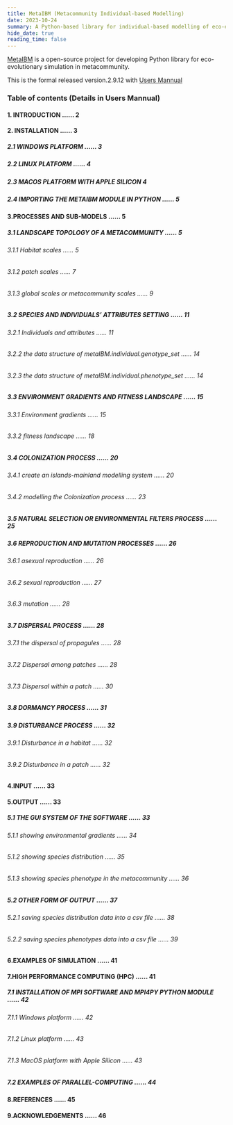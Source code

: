 ```yaml
---
title: MetaIBM (Metacommunity Individual-based Modelling)
date: 2023-10-24
summary: A Python-based library for individual-based modelling of eco-evolutionary dynamics in spatial-explicit metacommunities 
hide_date: true
reading_time: false
---
```


[MetaIBM](https://github.com/JianhaoLin1228/MetaIBM) is a open-source project for developing Python library for eco-evolutionary simulation in metacommunity. 

This is the formal released version.2.9.12 with [Users Mannual](https://drive.google.com/file/d/15wPct-Qa8YUENykN1O9zU_ORsazQDA7i/view)

### Table of contents (Details in Users Mannual)
#### 1.	INTRODUCTION	...... 2
#### 2.	INSTALLATION	...... 3
##### 2.1	WINDOWS PLATFORM	...... 3
##### 2.2	LINUX PLATFORM	...... 4
##### 2.3	MACOS PLATFORM WITH APPLE SILICON	4
##### 2.4	IMPORTING THE METAIBM MODULE IN PYTHON	...... 5
#### 3.PROCESSES AND SUB-MODELS	...... 5
##### 3.1 LANDSCAPE TOPOLOGY OF A METACOMMUNITY	...... 5
###### 3.1.1 Habitat scales	...... 5
###### 3.1.2 patch scales	...... 7
###### 3.1.3 global scales or metacommunity scales	...... 9
##### 3.2 SPECIES AND INDIVIDUALS’ ATTRIBUTES SETTING	...... 11
###### 3.2.1 Individuals and attributes	...... 11
###### 3.2.2 the data structure of metaIBM.individual.genotype_set	...... 14
###### 3.2.3 the data structure of metaIBM.individual.phenotype_set	...... 14
##### 3.3 ENVIRONMENT GRADIENTS AND FITNESS LANDSCAPE	...... 15
###### 3.3.1 Environment gradients	...... 15
###### 3.3.2 fitness landscape	...... 18
##### 3.4 COLONIZATION PROCESS	...... 20
###### 3.4.1 create an islands-mainland modelling system	...... 20
###### 3.4.2 modelling the Colonization process	...... 23
##### 3.5 NATURAL SELECTION OR ENVIRONMENTAL FILTERS PROCESS	...... 25
##### 3.6 REPRODUCTION AND MUTATION PROCESSES	...... 26
###### 3.6.1 asexual reproduction	...... 26
###### 3.6.2 sexual reproduction	...... 27
###### 3.6.3 mutation	...... 28
##### 3.7 DISPERSAL PROCESS	...... 28
###### 3.7.1 the dispersal of propagules	...... 28
###### 3.7.2 Dispersal among patches	...... 28
###### 3.7.3 Dispersal within a patch	...... 30
##### 3.8 DORMANCY PROCESS	...... 31
##### 3.9 DISTURBANCE PROCESS	...... 32
###### 3.9.1 Disturbance in a habitat	...... 32
###### 3.9.2 Disturbance in a patch	...... 32
#### 4.INPUT	...... 33
#### 5.OUTPUT	...... 33
##### 5.1 THE GUI SYSTEM OF THE SOFTWARE	...... 33
###### 5.1.1 showing environmental gradients	...... 34
###### 5.1.2 showing species distribution	...... 35
###### 5.1.3 showing species phenotype in the metacommunity	...... 36
##### 5.2 OTHER FORM OF OUTPUT	...... 37
###### 5.2.1 saving species distribution data into a csv file	...... 38
###### 5.2.2 saving species phenotypes data into a csv file	...... 39
#### 6.EXAMPLES OF SIMULATION	...... 41
#### 7.HIGH PERFORMANCE COMPUTING (HPC)	...... 41
##### 7.1 INSTALLATION OF MPI SOFTWARE AND MPI4PY PYTHON MODULE	...... 42
###### 7.1.1 Windows platform	...... 42
###### 7.1.2 Linux platform	...... 43
###### 7.1.3 MacOS platform with Apple Silicon	...... 43
##### 7.2 EXAMPLES OF PARALLEL-COMPUTING	...... 44
#### 8.REFERENCES	...... 45
#### 9.ACKNOWLEDGEMENTS	...... 46



